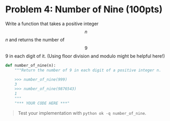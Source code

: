 # Problem 4: Number of Nine (100pts)

Write a function that takes a positive integer $$n$$𝑛 and returns the number of $$9$$9 in each digit of it. (Using floor division and modulo might be helpful here!)

```python
def number_of_nine(n):
    """Return the number of 9 in each digit of a positive integer n.

    >>> number_of_nine(999)
    3
    >>> number_of_nine(9876543)
    1
    """
    "*** YOUR CODE HERE ***"
```

> Test your implementation with `python ok -q number_of_nine`.
